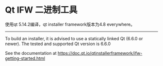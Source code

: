 # Qt IFW 二进制工具

使用qt 5.14.2编译，qt installer framework版本为4.8 everywhere。

---

To build an installer, it is advised to use a statically linked Qt (6.6.0 or
newer). The tested and supported Qt version is 6.6.0

See the documentation at
https://doc.qt.io/qtinstallerframework/ifw-getting-started.html
